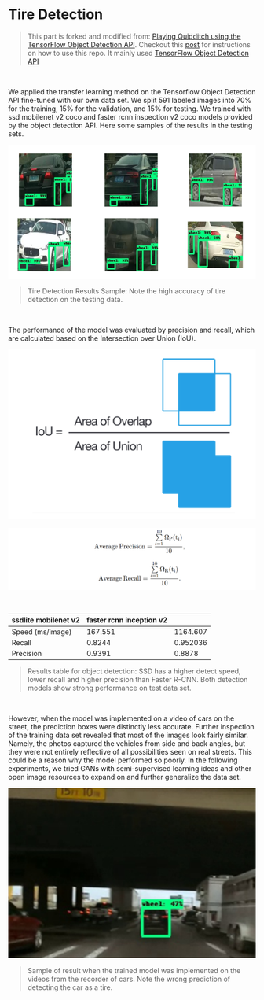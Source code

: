 # Tire Detection
> This part is forked and modified from: [Playing Quidditch using the TensorFlow Object Detection API](https://github.com/thatbrguy/Object-Detection-Quidditch). Checkout this [post](https://medium.freecodecamp.org/how-to-play-quidditch-using-the-tensorflow-object-detection-api-b0742b99065d) for instructions on how to use this repo. It mainly used [TensorFlow Object Detection API](https://github.com/tensorflow/models/tree/master/research/object_detection)

<br>

We applied the transfer learning method on the Tensorflow Object Detection API fine-tuned with our own data set. We split 591 labeled images into 70% for the training, 15% for the validation, and 15% for testing. We trained with ssd mobilenet v2 coco and faster rcnn inspection v2 coco models provided by the object detection API. Here some samples of the results in the testing sets.

![tire-detection-sample](./tire-detection-sample.png)

> Tire Detection Results Sample: Note the high accuracy of tire detection on the testing
> data.

<br>

The performance of the model was evaluated by precision and recall, which are calculated based on the Intersection over Union (IoU). 

![iou_sample](./iou_sample.png)



![precision_recall_calculation](./precision_recall_calculation.png)

<br>

| ssdlite mobilenet v2 | faster rcnn inception v2 |          |
| -------------------- | ------------------------ | -------- |
| Speed (ms/image)     | 167.551                  | 1164.607 |
| Recall               | 0.8244                   | 0.952036 |
| Precision            | 0.9391                   | 0.8878   |

> Results table for object detection: SSD has a higher detect speed, lower recall and higher
> precision than Faster R-CNN. Both detection models show strong performance on test data set.

<br>

However, when the model was implemented on a video of cars on the street, the prediction boxes were distinctly less accurate. Further inspection of the training data set revealed that most of the images look fairly similar. Namely, the photos captured the vehicles from side and back angles, but they were not entirely reflective of all possibilities seen on real streets. This could be a reason why the model performed so poorly. In the following experiments, we tried GANs with semi-supervised learning ideas and other open image resources to expand on and further generalize the data set.



![street_sample](./street_sample.png)

> Sample of result when the trained model was implemented on the videos from the recorder of cars. Note the wrong prediction of detecting the car as a tire.